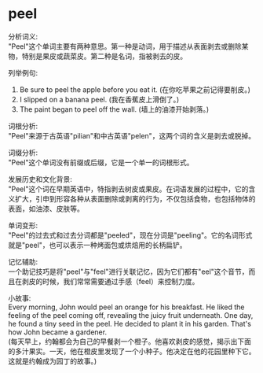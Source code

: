 # peel

分析词义:  
"Peel"这个单词主要有两种意思。第一种是动词，用于描述从表面剥去或删除某物，特别是果皮或蔬菜皮。第二种是名词，指被剥去的皮。

  

列举例句:

  

1.  Be sure to peel the apple before you eat it. (在你吃苹果之前记得要削皮。)
2.  I slipped on a banana peel. (我在香蕉皮上滑倒了。)
3.  The paint began to peel off the wall. (墙上的油漆开始剥落。)

  

词根分析:  
"Peel"来源于古英语"pilian"和中古英语"pelen"，这两个词的含义是剥去或脱掉。

  

词缀分析:  
"Peel"这个单词没有前缀或后缀，它是一个单一的词根形式。

  

发展历史和文化背景:  
"Peel"这个词在早期英语中，特指剥去树皮或果皮。在词语发展的过程中，它的含义扩大，引申到形容各种从表面删除或剥离的行为，不仅包括食物，也包括物体的表面，如油漆、皮肤等。

  

单词变形:  
"Peel"的过去式和过去分词都是"peeled"，现在分词是"peeling"。它的名词形式就是"peel"，也可以表示一种烤面包或烘焙用的长柄扁铲。

  

记忆辅助:  
一个助记技巧是将"peel"与"feel"进行关联记忆，因为它们都有"eel"这个音节，而且在剥皮的时候，我们常常需要通过手感（feel）来控制力度。

  

小故事:  
Every morning, John would peel an orange for his breakfast. He liked the feeling of the peel coming off, revealing the juicy fruit underneath. One day, he found a tiny seed in the peel. He decided to plant it in his garden. That's how John became a gardener.  
(每天早上，约翰都会为自己的早餐剥一个橙子。他喜欢剥皮的感觉，揭示出下面的多汁果实。一天，他在橙皮里发现了一个小种子。他决定在他的花园里种下它。这就是约翰成为园丁的故事。)
